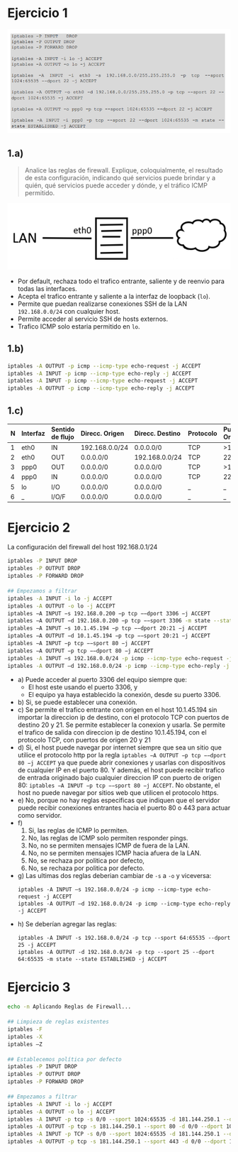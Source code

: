 # Ejercicio 1
![iptables-ej1](image.png)

## 1.a)

> Analice las reglas de firewall. Explique, coloquialmente, el resultado de esta configuración, indicando qué servicios puede brindar y a quién, qué servicios puede acceder y dónde, y el tráfico ICMP permitido.

![topologia](image-1.png)

+ Por default, rechaza todo el trafico entrante, saliente y de reenvio para todas las interfaces.
+ Acepta el trafico entrante y saliente a la interfaz de loopback (`lo`).
+ Permite que puedan realizarse conexiones SSH de la LAN `192.168.0.0/24` con cualquier host.
+ Permite acceder al servicio SSH de hosts externos.
+ Trafico ICMP solo estaria permitido en `lo`.

## 1.b)

```sh
iptables -A OUTPUT -p icmp --icmp-type echo-request -j ACCEPT
iptables -A INPUT -p icmp --icmp-type echo-reply -j ACCEPT
iptables -A INPUT -p icmp --icmp-type echo-request -j ACCEPT
iptables -A OUTPUT -p icmp --icmp-type echo-reply -j ACCEPT
```

## 1.c)

| N    | Interfaz | Sentido de flujo | Direcc. Origen | Direcc. Destino | Protocolo | Puerto Origen | Puerto Destino | ACK   | Accion  |
| :--- | :------- | :--------------- | :------------- | :-------------- | :-------- | :------------ | :------------- | :---- | :------ |
| 1    | eth0     | IN               | 192.168.0.0/24 | 0.0.0.0/0       | TCP       | >1023         | 22             | SI/NO | Aceptar |
| 2    | eth0     | OUT              | 0.0.0.0/0      | 192.168.0.0/24  | TCP       | 22            | >1023          | SI/NO | Aceptar |
| 3    | ppp0     | OUT              | 0.0.0.0/0      | 0.0.0.0/0       | TCP       | >1023         | 22             | SI/NO | Aceptar |
| 4    | ppp0     | IN               | 0.0.0.0/0      | 0.0.0.0/0       | TCP       | 22            | >1023          | SI    | Aceptar |
| 5    | lo       | I/O              | 0.0.0.0/0      | 0.0.0.0/0       | _         | _             | _              | _     | Aceptar |
| 6    | _        | I/O/F            | 0.0.0.0/0      | 0.0.0.0/0       | _         | _             | _              | _     | Denegar |

# Ejercicio 2

La configuración del firewall del host 192.168.0.1/24

```sh
iptables -P INPUT DROP
iptables -P OUTPUT DROP
iptables -P FORWARD DROP

## Empezamos a filtrar
iptables -A INPUT -i lo -j ACCEPT
iptables -A OUTPUT -o lo -j ACCEPT
iptables −A INPUT −s 192.168.0.200 −p tcp −−dport 3306 −j ACCEPT
iptables −A OUTPUT −d 192.168.0.200 −p tcp −−sport 3306 -m state --state ESTABLISHED −j ACCEPT
iptables −A INPUT −s 10.1.45.194 −p tcp −−dport 20:21 −j ACCEPT
iptables −A OUTPUT −d 10.1.45.194 −p tcp −−sport 20:21 −j ACCEPT
iptables −A INPUT −p tcp −−sport 80 −j ACCEPT
iptables −A OUTPUT −p tcp −−dport 80 −j ACCEPT
iptables -A INPUT –s 192.168.0.0/24 -p icmp --icmp-type echo-request -j ACCEPT
iptables -A OUTPUT –d 192.168.0.0/24 -p icmp --icmp-type echo-reply -j ACCEPT
```
+ a) Puede acceder al puerto 3306 del equipo siempre que:
  + El host este usando el puerto 3306, y
  + El equipo ya haya establecido la conexión, desde su puerto 3306.
+ b) Si, se puede establecer una conexión.
+ c) Se permite el trafico entrante con origen en el host 10.1.45.194 sin importar la direccion ip de destino, con el protocolo TCP con puertos de destino 20 y 21. Se permite establecer la conexion y usarla. Se permite el trafico de salida con direccion ip de destino 10.1.45.194, con el protocolo TCP, con puertos de origen 20 y 21
+ d) Si, el host puede navegar por internet siempre que sea un sitio que utilice el protocolo http por la regla `iptables −A OUTPUT −p tcp −−dport 80 −j ACCEPT` ya que puede abrir conexiones y usarlas con dispositivos de cualquier IP en el puerto 80. Y además, el host puede recibir trafico de entrada originado bajo cualquier direccion IP con puerto de origen 80: `iptables −A INPUT −p tcp −−sport 80 −j ACCEPT`. No obstante, el host no puede navegar por sitios web que utilicen el protocolo https.
+ e) No, porque no hay reglas especificas que indiquen que el servidor puede recibir conexiones entrantes hacia el puerto 80 o 443 para actuar como servidor.
+ f)
  1. Si, las reglas de ICMP lo permiten.
  2. No, las reglas de ICMP solo permiten responder pings.
  3. No, no se permiten mensajes ICMP de fuera de la LAN.
  4. No, no se permiten mensajes ICMP hacia afuera de la LAN.
  5. No, se rechaza por politica por defecto,
  6. No, se rechaza por politica por defecto.
+ g) Las ultimas dos reglas deberian cambiar de `-s` a `-o` y viceversa:
    ```
    iptables -A INPUT –s 192.168.0.0/24 -p icmp --icmp-type echo-request -j ACCEPT
    iptables -A OUTPUT –d 192.168.0.0/24 -p icmp --icmp-type echo-reply -j ACCEPT
    ```
+ h) Se deberían agregar las reglas:
    ```
    iptables -A INPUT -s 192.168.0.0/24 -p tcp --sport 64:65535 --dport 25 -j ACCEPT
    iptables -A OUTPUT -d 192.168.0.0/24 -p tcp --sport 25 --dport 64:65535 -m state --state ESTABLISHED -j ACCEPT
    ```

# Ejercicio 3

```sh
echo -n Aplicando Reglas de Firewall...

## Limpieza de reglas existentes
iptables -F
iptables -X
iptables –Z

## Establecemos política por defecto
iptables -P INPUT DROP
iptables -P OUTPUT DROP
iptables -P FORWARD DROP

## Empezamos a filtrar
iptables -A INPUT -i lo -j ACCEPT
iptables -A OUTPUT -o lo -j ACCEPT
iptables -A INPUT -p tcp -s 0/0 --sport 1024:65535 -d 181.144.250.1 --dport 80 -m state –-state NEW,ESTABLISHED,RELATED -j ACCEPT
iptables -A OUTPUT -p tcp -s 181.144.250.1 --sport 80 -d 0/0 --dport 1024:65535 -m state –state ESTABLISHED,RELATED -j ACCEPT
iptables -A INPUT -p TCP -s 0/0 --sport 1024:65535 -d 181.144.250.1 --dport 443 -m state –-state NEW,ESTABLISHED,RELATED -j ACCEPT
iptables -A OUTPUT -p tcp -s 181.144.250.1 --sport 443 -d 0/0 --dport 1024:65535 -m state –-state ESTABLISHED, RELATED -j ACCEPT
```


